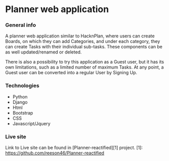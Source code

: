 # Planner web application

### General info
A planner web application similar to HacknPlan, where users can create Boards, on which they can add Categories, and under each category, they can create Tasks with their individual sub-tasks. These components can be as well updated/renamed or deleted.

There is also a possibility to try this application as a Guest user, but it has its own limitations, such as a limited number of maximum Tasks. At any point, a Guest user can be converted into a regular User by Signing Up.

### Technologies
* Python
* Django
* Html
* Bootstrap
* CSS
* Javascript/Jquery

### Live site
Link to Live site can be found in [Planner-reactified][1] project.
[1]: https://github.com/reeson46/Planner-reactified
